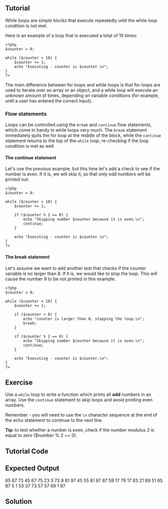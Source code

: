 Tutorial
--------

While loops are simple blocks that execute repeatedly until the while loop condition is not met.

Here is an example of a loop that is executed a total of 10 times:

    <?php
    $counter = 0;

    while ($counter < 10) {
        $counter += 1;
        echo "Executing - counter is $counter.\n";
    }
    ?>

The main difference between for loops and while loops is that for loops are used to iterate over
an array or an object, and a while loop will execute an unknown amount of times, depending on
variable conditions (for example, until a user has entered the correct input).

### Flow statements

Loops can be controlled using the `break` and `continue` flow statements, which come in handy
in while loops very much. The `break` statement immediately quits the for loop at the middle
of the block, while the `continue` statement returns to the top of the `while` loop, re-checking
if the loop condition is met as well.

#### The continue statement

Let's use the previous example, but this time let's add a check to see if the number is even.
If it is, we will skip it, so that only odd numbers will be printed out.


    <?php
    $counter = 0;

    while ($counter < 10) {
        $counter += 1;

        if ($counter % 2 == 0) {
            echo "Skipping number $counter because it is even.\n";
            continue;
        }

        echo "Executing - counter is $counter.\n";
    }
    ?>

#### The break statement

Let's assume we want to add another test that checks if the counter variable
is no larger than 8. If it is, we would like to stop the loop. This will
cause the number 9 to be not printed in this example.

    <?php
    $counter = 0;

    while ($counter < 10) {
        $counter += 1;

        if ($counter > 8) {
            echo "counter is larger than 8, stopping the loop.\n";
            break;
        }

        if ($counter % 2 == 0) {
            echo "Skipping number $counter because it is even.\n";
            continue;
        }

        echo "Executing - counter is $counter.\n";
    }
    ?>

Exercise
--------

Use a `while` loop to write a function which prints all **odd** numbers in an array. Use the `continue` statement
to skip loops and avoid printing even numbers.

Remember - you will need to use the `\n` character sequence at the end of the echo statement to continue to the next line.

**Tip:** to test whether a number is even, check if the number modulus 2 is equal to zero ($number % 2 == 0).

Tutorial Code
-------------

<?
$numbers = [56, 65, 26, 86, 66, 34, 78, 74, 67, 18, 34, 73, 45, 67, 75, 10, 60, 80, 74, 16, 86, 34, 12, 23, 42, 72, 36, 3, 73, 9, 92, 81, 94, 54, 97, 74, 45, 55, 70, 94, 96, 81, 86, 86, 84, 4, 32, 8, 96, 86, 87, 18, 84, 87, 59, 48, 32, 90, 17, 22, 82, 79, 66, 28, 17, 14, 80, 83, 66, 36, 21, 89, 68, 2, 51, 65, 20, 87, 48, 5, 1, 16, 60, 53, 84, 90, 16, 2, 37, 73, 57, 70, 57, 69, 68, 1, 24, 40, 72, 97];

// TODO: Print odd numbers only

?>

Expected Output
---------------

65
67
73
45
67
75
23
3
73
9
81
97
45
55
81
87
87
59
17
79
17
83
21
89
51
65
87
5
1
53
37
73
57
57
69
1
97

Solution
--------

<?
$numbers = [56, 65, 26, 86, 66, 34, 78, 74, 67, 18, 34, 73, 45, 67, 75, 10, 60, 80, 74, 16, 86, 34, 12, 23, 42, 72, 36, 3, 73, 9, 92, 81, 94, 54, 97, 74, 45, 55, 70, 94, 96, 81, 86, 86, 84, 4, 32, 8, 96, 86, 87, 18, 84, 87, 59, 48, 32, 90, 17, 22, 82, 79, 66, 28, 17, 14, 80, 83, 66, 36, 21, 89, 68, 2, 51, 65, 20, 87, 48, 5, 1, 16, 60, 53, 84, 90, 16, 2, 37, 73, 57, 70, 57, 69, 68, 1, 24, 40, 72, 97];

// TODO: Print odd numbers only
foreach ($numbers as $number) {
  if ($number % 2 == 0) {
    continue;
  }

  echo $number . "\n";
}
?>